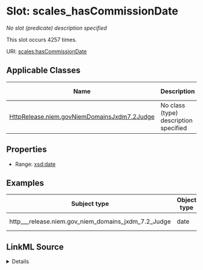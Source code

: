 

# Slot: scales_hasCommissionDate


_No slot (predicate) description specified_






This slot occurs 4257 times.


URI: [scales:hasCommissionDate](http://schemas.scales-okn.org/rdf/scales#hasCommissionDate)



<!-- no inheritance hierarchy -->





## Applicable Classes

| Name | Description | Modifies Slot |
| --- | --- | --- |
| [HttpRelease.niem.govNiemDomainsJxdm7.2Judge](../classes/HttpRelease.niem.govNiemDomainsJxdm7.2Judge.md) | No class (type) description specified |  yes  |







## Properties

* Range: [xsd:date](http://www.w3.org/2001/XMLSchema#date)






## Examples

| Subject type | Object type | Example subject | Example object | Occurrences |
| --- | --- | --- | --- | --- |
| http___release.niem.gov_niem_domains_jxdm_7.2_Judge | date | scales:/JudgeEntity/SJ000009 | 2007-03-14 | 4257 |




## LinkML Source

<details>

```yaml
name: scales_hasCommissionDate
annotations:
  count:
    tag: count
    value: 4257
description: No slot (predicate) description specified
examples:
- object:
    example_object: '2007-03-14'
    example_object_type: date
    example_predicate: scales:hasCommissionDate
    example_subject: scales:/JudgeEntity/SJ000009
    example_subject_type: http___release.niem.gov_niem_domains_jxdm_7.2_Judge
from_schema: scales-kg
rank: 1000
slot_uri: scales:hasCommissionDate
alias: scales_hasCommissionDate
domain_of:
- http___release.niem.gov_niem_domains_jxdm_7.2_Judge
range: date

```
</details>